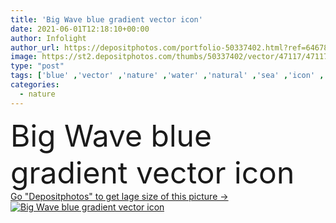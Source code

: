 ```yaml
---
title: 'Big Wave blue gradient vector icon'
date: 2021-06-01T12:18:10+00:00
author: Infolight
author_url: https://depositphotos.com/portfolio-50337402.html?ref=64678756
image: https://st2.depositphotos.com/thumbs/50337402/vector/47117/471173194/api_thumb_450.jpg?forcejpeg=true
type: "post"
tags: ['blue' ,'vector' ,'nature' ,'water' ,'natural' ,'sea' ,'icon' ,'gradient' ,'ocean' ,'waves' ,'logo' ,'eps' ,'premium' ]
categories: 
  - nature
---
```

<div aling="center">
            <font size="60"> Big Wave blue gradient vector icon</font>   
</div>
<div>
    <a href='https://st2.depositphotos.com/thumbs/50337402/vector/47117/471173194/api_thumb_450.jpg?forcejpeg=true?ref=64678756' target=_blank > Go "Depositphotos" to get lage size of this picture ->
        <img href='https://st2.depositphotos.com/thumbs/50337402/vector/47117/471173194/api_thumb_450.jpg?forcejpeg=true?ref=64678756' src='https://st2.depositphotos.com/50337402/47117/v/950/depositphotos_471173194-stock-illustration-big-wave-blue-gradient-vector.jpg?forcejpeg=true' alt='Big Wave blue gradient vector icon' >
    </a>
</div>
